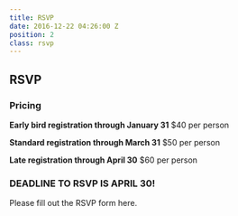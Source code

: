 ```yaml
---
title: RSVP
date: 2016-12-22 04:26:00 Z
position: 2
class: rsvp
---
```


## RSVP

### Pricing

**Early bird registration through January 31**
$40 per person

**Standard registration through March 31**
$50 per person

**Late registration through April 30**
$60 per person


### DEADLINE TO RSVP IS APRIL 30!
Please fill out the RSVP form here.